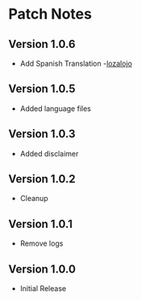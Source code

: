# Patch Notes

## Version 1.0.6

* Add Spanish Translation -[lozalojo](https://github.com/lozalojo)

## Version 1.0.5

* Added language files

## Version 1.0.3

* Added disclaimer

## Version 1.0.2

* Cleanup

## Version 1.0.1

* Remove logs

## Version 1.0.0

* Initial Release
